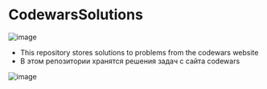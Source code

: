 # CodewarsSolutions

![image](https://github.com/user-attachments/assets/b19cb624-ffaa-4405-8f0b-c2a7af78f596)

- This repository stores solutions to problems from the codewars website
- В этом репозитории хранятся решения задач с сайта codewars

![image](https://github.com/user-attachments/assets/fff37443-1f83-47be-a97c-191f8dde3b23)
